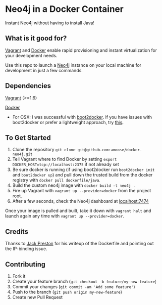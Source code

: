 Neo4j in a Docker Container
=========
Instant Neo4j without having to install Java!

## What is it good for?

[Vagrant](http://vagrantup.com) and [Docker](http://docker.com) enable rapid provisioning and instant virtualization for your development needs. 

Use this repo to launch a [Neo4j](http://neo4j.org) instance on your local machine for development in just a few commands. 



## Dependencies

[Vagrant](https://www.vagrantup.com/downloads.html) (>=1.6)

[Docker](https://docs.docker.com/installation/#installation)

- For OSX: I was successful with [boot2docker](https://github.com/boot2docker/osx-installer/releases). If you have issues with boot2docker or prefer a lightweight approach, try [this](http://zaiste.net/2014/02/lightweight_docker_experience_on_osx/).



## To Get Started

1. Clone the repository `git clone git@github.com:amoose/docker-neo4j.git`
2. Tell Vagrant where to find Docker by setting `export DOCKER_HOST=tcp://localhost:2375` if not already set
3. Be sure docker is running (if using boot2docker run `boot2docker init` and `boot2docker up`) and pull down the trusted build from the docker registry with `docker pull dockerfile/java`.
4. Build the custom neo4j image with `docker build -t neo4j .`
5. Fire up Vagrant with `vagrant up --provider=docker` from the project root.
6. After a few seconds, check the Neo4j dashboard at [localhost:7474](http://localhost:7474)

Once your image is pulled and built, take it down with `vagrant halt` and launch again any time with `vagrant up --provider=docker`.


## Credits

Thanks to [Jack Preston](http://fateamenable.com/installing-and-running-neo4j-inside-docker/) for his writeup of the Dockerfile and pointing out the IP-binding issue. 


## Contributing

1. Fork it
2. Create your feature branch (`git checkout -b feature/my-new-feature`)
3. Commit your changes (`git commit -am 'Add some feature'`)
4. Push to the branch (`git push origin my-new-feature`)
5. Create new Pull Request
